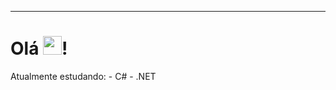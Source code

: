 ----------------------------------------------------------------------------------------------------------------
<h1>Olá <img src="https://raw.githubusercontent.com/kaueMarques/kaueMarques/master/hi.gif" height="30px">!</h1>
Atualmente estudando:
- C#
- .NET
<!---
Gowtch/Gowtch is a ✨ special ✨ repository because its `README.md` (this file) appears on your GitHub profile.
You can click the Preview link to take a look at your changes.
--->

